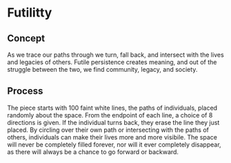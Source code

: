 # Futilitty #
## Concept ##
As we trace our paths through we turn, fall back, and intersect with the lives and legacies of others. Futile persistence creates meaning, and out of the struggle between the two, we find community, legacy, and society.
## Process ##
The piece starts with 100 faint white lines, the paths of individuals, placed randomly about the space. From the endpoint of each line, a choice of 8 directions is given. If the individual turns back, they erase the line they just placed. By circling over their own path or intersecting with the paths of others, individuals can make their lives more and more visibile. The space will never be completely filled forever, nor will it ever completely disappear, as there will always be a chance to go forward or backward.
